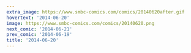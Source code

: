 ```yaml
---
extra_image: https://www.smbc-comics.com/comics/20140620after.gif
hovertext: '2014-06-20'
image: https://www.smbc-comics.com/comics/20140620.png
next_comic: '2014-06-21'
prev_comic: '2014-06-19'
title: '2014-06-20'
---
```


